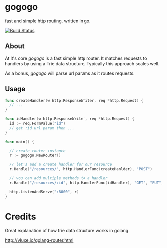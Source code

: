 # gogogo

fast and simple http routing. written in go.

[![Build Status](https://travis-ci.org/smaxwellstewart/gogogo.svg?branch=master)](https://travis-ci.org/smaxwellstewart/gogogo)

## About


At it's core *gogogo* is a fast simple http router.
It matches requests to handlers by using a Trie data structure.
Typically this approach scales well.

As a bonus, *gogogo* will parse url params as it routes requests.

## Usage

```go
func createHandler(w http.ResponseWriter, req *http.Request) {
  // ...
}

func idHandler(w http.ResponseWriter, req *http.Request) {
  id := req.FormValue("id")
  // get :id url param then ...
}

func main() {

  // create router instance
  r := gogogo.NewRouter()

  // let's add a create handler for our resource
  r.Handle("/resources/", http.HandlerFunc(createHanlder), "POST")

  // you can add multiple methods to a handler
  r.Handle("/resources/:id", http.HandlerFunc(idHandler), "GET", "PUT", "DELETE")

  http.ListenAndServe(":8000", r)
}

```

# Credits

Great explanation of how trie data structure works in golang.

http://vluxe.io/golang-router.html
